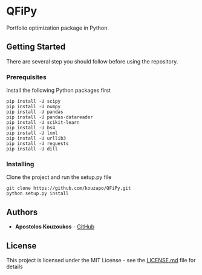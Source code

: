 # QFiPy
Portfolio optimization package in Python.

## Getting Started
There are several step you should follow before using the repository.

### Prerequisites
Install the following Python packages first

```
pip install -U scipy
pip install -U numpy
pip install -U pandas
pip install -U pandas-datareader
pip install -U scikit-learn
pip install -U bs4
pip install -U lxml
pip install -U urllib3
pip install -U requests
pip install -U dill
```

### Installing
Clone the project and run the setup.py file

```
git clone https://github.com/kouzapo/QFiPy.git
python setup.py install
```

## Authors

* **Apostolos Kouzoukos** - [GitHub](https://github.com/kouzapo)

## License

This project is licensed under the MIT License - see the [LICENSE.md](LICENSE.md) file for details
